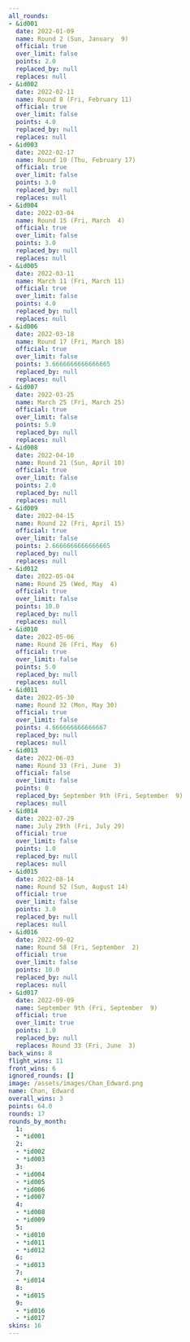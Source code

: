 ```yaml
---
all_rounds:
- &id001
  date: 2022-01-09
  name: Round 2 (Sun, January  9)
  official: true
  over_limit: false
  points: 2.0
  replaced_by: null
  replaces: null
- &id002
  date: 2022-02-11
  name: Round 8 (Fri, February 11)
  official: true
  over_limit: false
  points: 4.0
  replaced_by: null
  replaces: null
- &id003
  date: 2022-02-17
  name: Round 10 (Thu, February 17)
  official: true
  over_limit: false
  points: 3.0
  replaced_by: null
  replaces: null
- &id004
  date: 2022-03-04
  name: Round 15 (Fri, March  4)
  official: true
  over_limit: false
  points: 3.0
  replaced_by: null
  replaces: null
- &id005
  date: 2022-03-11
  name: March 11 (Fri, March 11)
  official: true
  over_limit: false
  points: 4.0
  replaced_by: null
  replaces: null
- &id006
  date: 2022-03-18
  name: Round 17 (Fri, March 18)
  official: true
  over_limit: false
  points: 3.6666666666666665
  replaced_by: null
  replaces: null
- &id007
  date: 2022-03-25
  name: March 25 (Fri, March 25)
  official: true
  over_limit: false
  points: 5.0
  replaced_by: null
  replaces: null
- &id008
  date: 2022-04-10
  name: Round 21 (Sun, April 10)
  official: true
  over_limit: false
  points: 2.0
  replaced_by: null
  replaces: null
- &id009
  date: 2022-04-15
  name: Round 22 (Fri, April 15)
  official: true
  over_limit: false
  points: 2.6666666666666665
  replaced_by: null
  replaces: null
- &id012
  date: 2022-05-04
  name: Round 25 (Wed, May  4)
  official: true
  over_limit: false
  points: 10.0
  replaced_by: null
  replaces: null
- &id010
  date: 2022-05-06
  name: Round 26 (Fri, May  6)
  official: true
  over_limit: false
  points: 5.0
  replaced_by: null
  replaces: null
- &id011
  date: 2022-05-30
  name: Round 32 (Mon, May 30)
  official: true
  over_limit: false
  points: 4.666666666666667
  replaced_by: null
  replaces: null
- &id013
  date: 2022-06-03
  name: Round 33 (Fri, June  3)
  official: false
  over_limit: false
  points: 0
  replaced_by: September 9th (Fri, September  9)
  replaces: null
- &id014
  date: 2022-07-29
  name: July 29th (Fri, July 29)
  official: true
  over_limit: false
  points: 1.0
  replaced_by: null
  replaces: null
- &id015
  date: 2022-08-14
  name: Round 52 (Sun, August 14)
  official: true
  over_limit: false
  points: 3.0
  replaced_by: null
  replaces: null
- &id016
  date: 2022-09-02
  name: Round 58 (Fri, September  2)
  official: true
  over_limit: false
  points: 10.0
  replaced_by: null
  replaces: null
- &id017
  date: 2022-09-09
  name: September 9th (Fri, September  9)
  official: true
  over_limit: true
  points: 1.0
  replaced_by: null
  replaces: Round 33 (Fri, June  3)
back_wins: 8
flight_wins: 11
front_wins: 6
ignored_rounds: []
image: /assets/images/Chan_Edward.png
name: Chan, Edward
overall_wins: 3
points: 64.0
rounds: 17
rounds_by_month:
  1:
  - *id001
  2:
  - *id002
  - *id003
  3:
  - *id004
  - *id005
  - *id006
  - *id007
  4:
  - *id008
  - *id009
  5:
  - *id010
  - *id011
  - *id012
  6:
  - *id013
  7:
  - *id014
  8:
  - *id015
  9:
  - *id016
  - *id017
skins: 16
---
```

